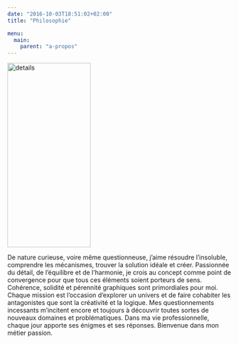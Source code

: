 ```yaml
---
date: "2016-10-03T18:51:02+02:00"
title: "Philosophie"

menu:
  main:
    parent: "a-propos"
---
```


<img src="/img/detail-philosophie.png" alt="details" class="alignright" width="187" height="415" />

De nature curieuse, voire même questionneuse, j’aime résoudre l’insoluble, comprendre les mécanismes, trouver la solution idéale et créer. Passionnée du détail, de l’équilibre et de l’harmonie, je crois au concept comme point de convergence pour que tous ces éléments soient porteurs de sens. Cohérence, solidité et pérennité graphiques sont primordiales pour moi. Chaque mission est l’occasion d’explorer un univers et de faire cohabiter les antagonistes que sont la créativité et la logique. Mes questionnements incessants m’incitent encore et toujours à découvrir toutes sortes de nouveaux domaines et problématiques. Dans ma vie professionnelle, chaque jour apporte ses énigmes et ses réponses. Bienvenue dans mon métier passion.
